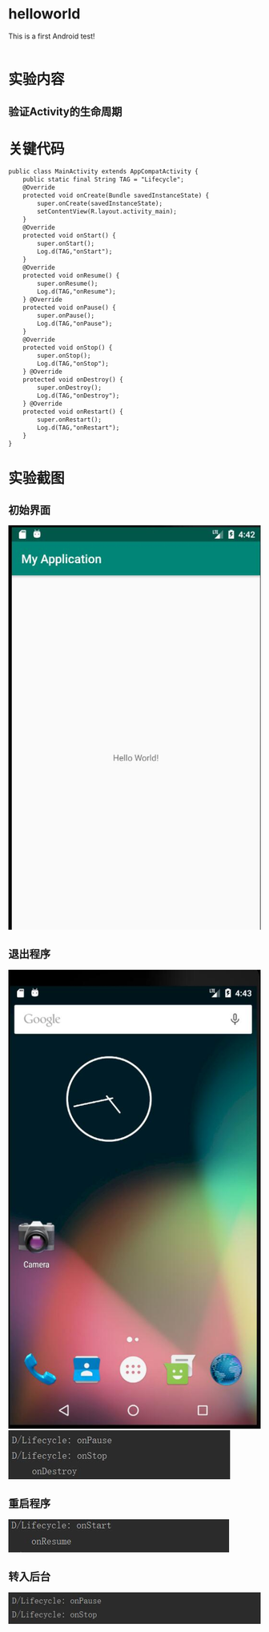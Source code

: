 # helloworld
This is a first Android test!<br><br>
# 实验内容
## 验证Activity的生命周期
# 关键代码<br>
```
public class MainActivity extends AppCompatActivity {
    public static final String TAG = "Lifecycle";
    @Override
    protected void onCreate(Bundle savedInstanceState) {
        super.onCreate(savedInstanceState);
        setContentView(R.layout.activity_main);
    }
    @Override
    protected void onStart() {
        super.onStart();
        Log.d(TAG,"onStart");
    }
    @Override
    protected void onResume() {
        super.onResume();
        Log.d(TAG,"onResume");
    } @Override
    protected void onPause() {
        super.onPause();
        Log.d(TAG,"onPause");
    }
    @Override
    protected void onStop() {
        super.onStop();
        Log.d(TAG,"onStop");
    } @Override
    protected void onDestroy() {
        super.onDestroy();
        Log.d(TAG,"onDestroy");
    } @Override
    protected void onRestart() {
        super.onRestart();
        Log.d(TAG,"onRestart");
    }
}
```
# 实验截图
## 初始界面
![初始界面](https://github.com/smartflowers/helloworld/blob/master/pictures/initial.jpg)
## 退出程序
![主界面](https://github.com/smartflowers/helloworld/blob/master/pictures/home.jpg)
![控制台](https://github.com/smartflowers/helloworld/blob/master/pictures/PSD.jpg)
## 重启程序
![控制台](https://github.com/smartflowers/helloworld/blob/master/pictures/SR.jpg)
## 转入后台
![控制台](https://github.com/smartflowers/helloworld/blob/master/pictures/PS.jpg)
